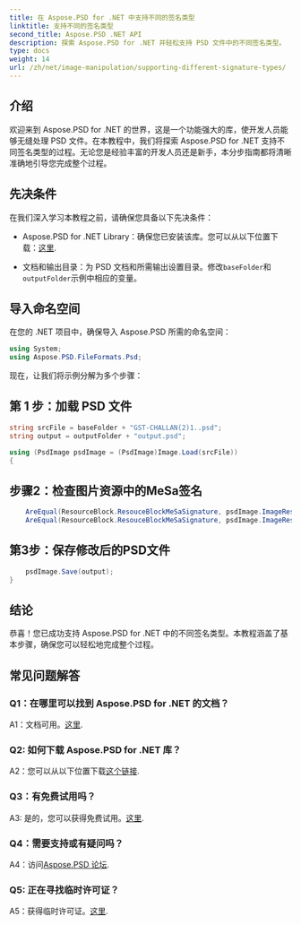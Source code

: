 ```yaml
---
title: 在 Aspose.PSD for .NET 中支持不同的签名类型
linktitle: 支持不同的签名类型
second_title: Aspose.PSD .NET API
description: 探索 Aspose.PSD for .NET 并轻松支持 PSD 文件中的不同签名类型。
type: docs
weight: 14
url: /zh/net/image-manipulation/supporting-different-signature-types/
---
```

## 介绍

欢迎来到 Aspose.PSD for .NET 的世界，这是一个功能强大的库，使开发人员能够无缝处理 PSD 文件。在本教程中，我们将探索 Aspose.PSD for .NET 支持不同签名类型的过程。无论您是经验丰富的开发人员还是新手，本分步指南都将清晰准确地引导您完成整个过程。

## 先决条件

在我们深入学习本教程之前，请确保您具备以下先决条件：

-  Aspose.PSD for .NET Library：确保您已安装该库。您可以从以下位置下载：[这里](https://releases.aspose.com/psd/net/).

- 文档和输出目录：为 PSD 文档和所需输出设置目录。修改`baseFolder`和`outputFolder`示例中相应的变量。

## 导入命名空间

在您的 .NET 项目中，确保导入 Aspose.PSD 所需的命名空间：

```csharp
using System;
using Aspose.PSD.FileFormats.Psd;
```

现在，让我们将示例分解为多个步骤：

## 第 1 步：加载 PSD 文件

```csharp
string srcFile = baseFolder + "GST-CHALLAN(2)1..psd";
string output = outputFolder + "output.psd";

using (PsdImage psdImage = (PsdImage)Image.Load(srcFile))
{
```

## 步骤2：检查图片资源中的MeSa签名

```csharp
    AreEqual(ResourceBlock.ResouceBlockMeSaSignature, psdImage.ImageResources[23].Signature);
    AreEqual(ResourceBlock.ResouceBlockMeSaSignature, psdImage.ImageResources[24].Signature);
```

## 第3步：保存修改后的PSD文件

```csharp
    psdImage.Save(output);
}
```

## 结论

恭喜！您已成功支持 Aspose.PSD for .NET 中的不同签名类型。本教程涵盖了基本步骤，确保您可以轻松地完成整个过程。

## 常见问题解答

### Q1：在哪里可以找到 Aspose.PSD for .NET 的文档？

 A1：文档可用。[这里](https://reference.aspose.com/psd/net/).

### Q2: 如何下载 Aspose.PSD for .NET 库？

 A2：您可以从以下位置下载[这个链接](https://releases.aspose.com/psd/net/).

### Q3：有免费试用吗？

 A3: 是的，您可以获得免费试用。[这里](https://releases.aspose.com/).

### Q4：需要支持或有疑问吗？

 A4：访问[Aspose.PSD 论坛](https://forum.aspose.com/c/psd/34).

### Q5: 正在寻找临时许可证？

 A5：获得临时许可证。[这里](https://purchase.aspose.com/temporary-license/).
